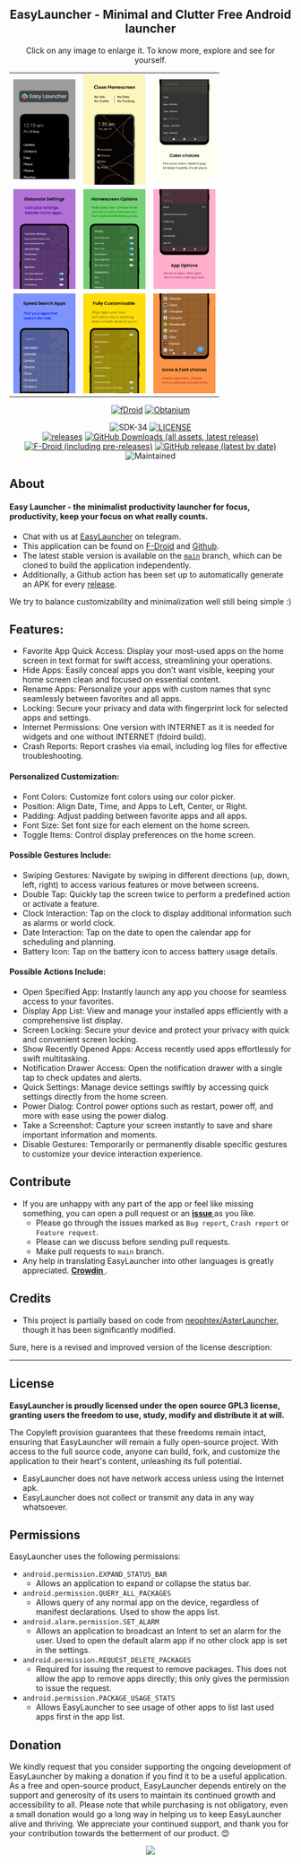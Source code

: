 <div align='center'>
	<h2>EasyLauncher - Minimal and Clutter Free Android launcher</h2>
    <table align='center'>
        Click on any image to enlarge it. To know more, explore and see for yourself.
        <tr>
            <td><img src='fastlane/metadata/android/en-US/images/phoneScreenshots/0.png' width='111' alt=""></td>
            <td><img src='fastlane/metadata/android/en-US/images/phoneScreenshots/1.png' width='111' alt=""></td>
            <td><img src='fastlane/metadata/android/en-US/images/phoneScreenshots/2.png' width='111' alt=""></td>
        </tr>
	    <tr>
            <td><img src='fastlane/metadata/android/en-US/images/phoneScreenshots/3.png' width='111' alt=""></td>
            <td><img src='fastlane/metadata/android/en-US/images/phoneScreenshots/4.png' width='111' alt=""></td>
            <td><img src='fastlane/metadata/android/en-US/images/phoneScreenshots/5.png' width='111' alt=""></td>
        </tr>
        <tr>
            <td><img src='fastlane/metadata/android/en-US/images/phoneScreenshots/6.png' width='111' alt=""></td>
            <td><img src='fastlane/metadata/android/en-US/images/phoneScreenshots/7.png' width='111' alt=""></td>
            <td><img src='fastlane/metadata/android/en-US/images/phoneScreenshots/8.png' width='111' alt=""></td>
	    </tr>
    </table>
    <p>
        <a href='https://f-droid.org/packages/app.easy.launcher'><img src='https://github.com/DroidWorksStudio/mLauncher/assets/9284733/a1e7c86f-1c76-46c0-9193-8fde9c9f531c' width="150" alt="fDroid"></a>
        <a href='http://apps.obtainium.imranr.dev/redirect.html?r=obtainium://add/https://github.com/DroidWorksStudio/EasyLauncher'><img src='https://github.com/DroidWorksStudio/mLauncher/assets/9284733/071cccfa-207b-45fb-8be4-7e668eeec4e5' width="150" alt="Obtanium"></a>
    </p>
</div>

<div align='center'>
    <p>
        <img src='https://img.shields.io/badge/Android-SDK_34-BD93F9?style=flat-square&logo=android&logoColor=white' alt="SDK-34">
        <a href='https://github.com/DroidWorksStudio/EasyLauncher/blob/main/LICENSE'><img src='https://img.shields.io/github/license/DroidWorksStudio/EasyLauncher?color=BD93F9&style=flat-square' alt="LICENSE"></a>
        <br>
        <a href='https://github.com/DroidWorksStudio/EasyLauncher/releases/latest'><img src='https://img.shields.io/github/downloads/DroidWorksStudio/EasyLauncher/total?color=50FA7B&style=flat-square' alt="releases"></a>
        <a href='https://github.com/DroidWorksStudio/EasyLauncher/releases/latest'><img src="https://img.shields.io/github/downloads/DroidWorksStudio/EasyLauncher/latest/total?color=50FA7B&style=flat-square" alt="GitHub Downloads (all assets, latest release)"></a>
        <br>
        <a href='https://gitlab.com/fdroid/fdroiddata/-/blob/master/metadata/app.easy.launcher.yml'><img alt="F-Droid (including pre-releases)" src="https://img.shields.io/f-droid/v/app.easy.launcher?color=FFB86C&style=flat-square"></a>
        <a href='https://github.com/DroidWorksStudio/EasyLauncher/releases/latest'><img alt="GitHub release (latest by date)" src="https://img.shields.io/github/v/release/DroidWorksStudio/EasyLauncher?color=FFB86C&style=flat-square"></a>
        <br>
        <img src='https://img.shields.io/badge/Maintained-yes-FF5555?style=flat-square' alt="Maintained">
    </p>
</div>

## About

#### Easy Launcher - the minimalist productivity launcher for focus, productivity, keep your focus on what really counts.

- Chat with us at [EasyLauncher](https://t.me/DroidWorksStudio) on telegram.
- This application can be found on [F-Droid](https://f-droid.org/packages/app.easy.launcher/)
  and [Github](https://github.com/HeCodes2Much/EasyLauncher/releases/).
- The latest stable version is available on
  the [`main`](https://github.com/HeCodes2Much/EasyLauncher/tree/main) branch, which can be cloned
  to build the application independently.
- Additionally, a Github action has been set up to automatically generate an APK for
  every [release](https://github.com/HeCodes2Much/EasyLauncher/releases).

We try to balance customizability and minimalization well still being simple :)</h3>

## Features:

- Favorite App Quick Access: Display your most-used apps on the home screen in text format for swift
  access, streamlining your operations.
- Hide Apps: Easily conceal apps you don't want visible, keeping your home screen clean and focused
  on essential content.
- Rename Apps: Personalize your apps with custom names that sync seamlessly between favorites and
  all apps.
- Locking: Secure your privacy and data with fingerprint lock for selected apps and settings.
- Internet Permissions: One version with INTERNET as it is needed for widgets and one without
  INTERNET (fdoird build).
- Crash Reports: Report crashes via email, including log files for effective troubleshooting.

#### Personalized Customization:

- Font Colors: Customize font colors using our color picker.
- Position: Align Date, Time, and Apps to Left, Center, or Right.
- Padding: Adjust padding between favorite apps and all apps.
- Font Size: Set font size for each element on the home screen.
- Toggle Items: Control display preferences on the home screen.

#### Possible Gestures Include:

- Swiping Gestures: Navigate by swiping in different directions (up, down, left, right) to access
  various features or move between screens.
- Double Tap: Quickly tap the screen twice to perform a predefined action or activate a feature.
- Clock Interaction: Tap on the clock to display additional information such as alarms or world
  clock.
- Date Interaction: Tap on the date to open the calendar app for scheduling and planning.
- Battery Icon: Tap on the battery icon to access battery usage details.

#### Possible Actions Include:

- Open Specified App: Instantly launch any app you choose for seamless access to your favorites.
- Display App List: View and manage your installed apps efficiently with a comprehensive list
  display.
- Screen Locking: Secure your device and protect your privacy with quick and convenient screen
  locking.
- Show Recently Opened Apps: Access recently used apps effortlessly for swift multitasking.
- Notification Drawer Access: Open the notification drawer with a single tap to check updates and
  alerts.
- Quick Settings: Manage device settings swiftly by accessing quick settings directly from the home
  screen.
- Power Dialog: Control power options such as restart, power off, and more with ease using the power
  dialog.
- Take a Screenshot: Capture your screen instantly to save and share important information and
  moments.
- Disable Gestures: Temporarily or permanently disable specific gestures to customize your device
  interaction experience.

## Contribute

- If you are unhappy with any part of the app or feel like missing something, you can open a pull
  request or an **[issue
  ](https://github.com/HeCodes2Much/EasyLauncher/issues/new/choose)** as you like.
    - Please go through the issues marked as `Bug report`, `Crash report` or `Feature request`.
    - Please can we discuss before sending pull requests.
    - Make pull requests to `main` branch.
- Any help in translating EasyLauncher into other languages is greatly appreciated. **[Crowdin
  ](https://crowdin.com/project/easy-launcher)**.

## Credits

- This project is partially based on code
  from [neophtex/AsterLauncher](https://github.com/neophtex/AsterLauncher), though it has been
  significantly modified.

Sure, here is a revised and improved version of the license description:

---

## License

**EasyLauncher is proudly licensed under the open source GPL3 license, granting users the freedom to
use, study, modify and distribute it at will.**

The Copyleft provision guarantees that these freedoms remain intact, ensuring that EasyLauncher will
remain a fully open-source project. With access to the full source code, anyone
can build, fork, and customize the application to their heart's content, unleashing its full
potential.

- EasyLauncher does not have network access unless using the Internet apk.
- EasyLauncher does not collect or transmit any data in any way whatsoever.

## Permissions

EasyLauncher uses the following permissions:

- `android.permission.EXPAND_STATUS_BAR`
    - Allows an application to expand or collapse the status bar.
- `android.permission.QUERY_ALL_PACKAGES`
    - Allows query of any normal app on the device, regardless of manifest declarations. Used to
      show the apps list.
- `android.alarm.permission.SET_ALARM`
    - Allows an application to broadcast an Intent to set an alarm for the user. Used to open the
      default alarm app if no other clock app is set in the settings.
- `android.permission.REQUEST_DELETE_PACKAGES`
    - Required for issuing the request to remove packages. This does not allow the app to remove
      apps directly; this only gives the permission to issue the request.
- `android.permission.PACKAGE_USAGE_STATS`
    - Allows EasyLauncher to see usage of other apps to list last used apps first in the app list.

## Donation

We kindly request that you consider supporting the ongoing development of EasyLauncher by making a
donation if you find it to be a useful application. As a free and open-source
product, EasyLauncher depends entirely on the support and generosity of its users to maintain its
continued growth and accessibility to all. Please note that while purchasing is
not obligatory, even a small donation would go a long way in helping us to keep EasyLauncher alive
and thriving. We appreciate your continued support, and thank you for your
contribution towards the betterment of our product. 😊

<div align='center'>
<a href="https://www.buymeacoffee.com/HeCodes2Much"><img src="https://img.buymeacoffee.com/button-api/?text=Buy me a coffee&emoji=&slug=HeCodes2Much&button_colour=FFDD00&font_colour=000000&font_family=Cookie&outline_colour=000000&coffee_colour=ffffff" /></a>
</div>
